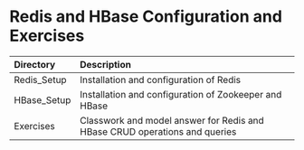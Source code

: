 # Redis and HBase Configuration and Exercises

|       Directory      |                       Description                                         |
| :------------------- | :------------------------------------------------------------------------ |
| Redis_Setup          | Installation and configuration of Redis                                   |
| HBase_Setup          | Installation and configuration of Zookeeper and HBase                     |
| Exercises            | Classwork and model answer for Redis and HBase CRUD operations and queries|
